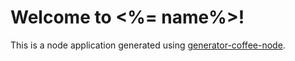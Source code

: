 # Welcome to <%= name%>!

This is a node application generated using [generator-coffee-node](https://github.com/jhessin/generator-coffee-node).
